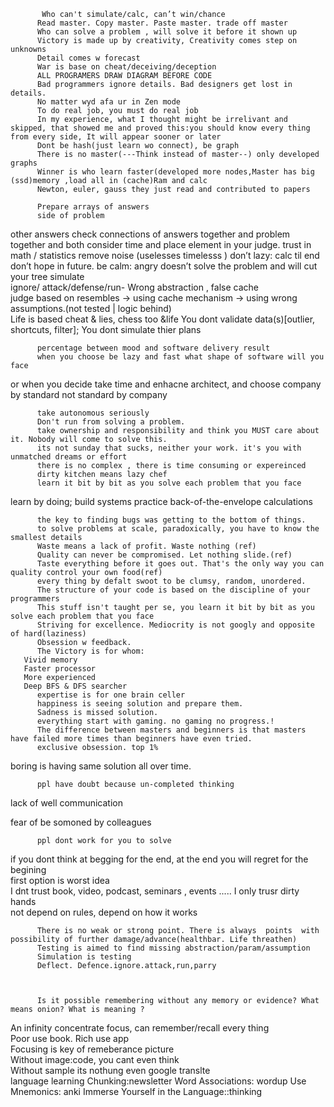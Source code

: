 
           Who can't simulate/calc, can’t win/chance          
          Read master. Copy master. Paste master. trade off master          
          Who can solve a problem , will solve it before it shown up          
          Victory is made up by creativity, Creativity comes step on unknowns          
          Detail comes w forecast          
          War is base on cheat/deceiving/deception          
          ALL PROGRAMERS DRAW DIAGRAM BEFORE CODE          
          Bad programmers ignore details. Bad designers get lost in details.          
          No matter wyd afa ur in Zen mode          
          To do real job, you must do real job          
          In my experience, what I thought might be irrelivant and skipped, that showed me and proved this:you should know every thing from every side, It will appear sooner or later          
          Dont be hash(just learn wo connect), be graph          
          There is no master(---Think instead of master--) only developed graphs           
          Winner is who learn faster(developed more nodes,Master has big (ssd)memory ,load all in (cache)Ram and calc          
          Newton, euler, gauss they just read and contributed to papers          
          
          Prepare arrays of answers          
          side of problem  
other answers 
check connections of answers together and problem together and both 
consider time and place element in your judge. 
trust in math / statistics 
remove noise (uselesses timelesss ) 
don’t lazy: calc til end  
don’t hope in future. 
be calm: angry doesn’t solve the problem and will cut your tree 
simulate          
          ignore/ attack/defense/run- Wrong abstraction , false cache          
          judge based on resembles -> using cache mechanism -> using wrong assumptions.(not tested  | logic behind)          
          Life is based cheat & lies, chess too &life
You dont validate data(s)[outlier, shortcuts, filter];
You dont simulate thier plans          
          
          
          


          
          percentage between mood and software delivery result           
          when you choose be lazy and fast what shape of software will you face
or when you decide take time and enhacne architect, and choose company by standard not standard by company          
          
      
          take autonomous seriously          
          Don't run from solving a problem.          
          take ownership and responsibility and think you MUST care about it. Nobody will come to solve this.          
          its not sunday that sucks, neither your work. it's you with unmatched dreams or effort          
          there is no complex , there is time consuming or expereinced          
          dirty kitchen means lazy chef          
          learn it bit by bit as you solve each problem that you face
learn by doing; build systems
practice back-of-the-envelope calculations
          
          the key to finding bugs was getting to the bottom of things.          
          to solve problems at scale, paradoxically, you have to know the smallest details          
          Waste means a lack of profit. Waste nothing (ref)          
          Quality can never be compromised. Let nothing slide.(ref)          
          Taste everything before it goes out. That's the only way you can quality control your own food(ref)          
          every thing by defalt swoot to be clumsy, random, unordered.          
          The structure of your code is based on the discipline of your programmers          
          This stuff isn't taught per se, you learn it bit by bit as you solve each problem that you face          
          Striving for excellence. Mediocrity is not googly and opposite of hard(laziness)          
          Obsession w feedback.          
          The Victory is for whom:
       Vivid memory 
       Faster processor
       More experienced
       Deep BFS & DFS searcher          
          expertise is for one brain celler           
          happiness is seeing solution and prepare them.          
          Sadness is missed solution.          
          everything start with gaming. no gaming no progress.!          
          The difference between masters and beginners is that masters have failed more times than beginners have even tried.          
          exclusive obsession. top 1%          
          
boring is having same solution all over time.
                    
          
          
          ppl have doubt because un-completed thinking   
lack of well communication

fear of be somoned by colleagues

          
          ppl dont work for you to solve          
          
if you dont think at begging for the end, at the end you will regret for the begining          
          first option is worst idea          
          I dnt trust book, video, podcast, seminars , events ..... I only trusr dirty hands          
          not depend on rules, depend on how it works          
          
          






          
          
          There is no weak or strong point. There is always  points  with possibility of further damage/advance(healthbar. Life threathen)          
          Testing is aimed to find missing abstraction/param/assumption          
          Simulation is testing          
          Deflect. Defence.ignore.attack,run,parry          
  
          
          
          Is it possible remembering without any memory or evidence? What means onion? What is meaning ?          
          
An infinity concentrate focus, can remember/recall every thing          
          Poor use book. Rich use app          
          Focusing is key of remeberance picture          
          Without image:code, you cant even think          
          Without sample its nothung even google translte          
          language learning
Chunking:newsletter
Word Associations: wordup 
Use Mnemonics: anki
Immerse Yourself in the Language::thinking
          
<!--           <pre> 


You only will detext when you know it before.

When there is no progress, there is spoiled

Descript - pic reminder     -> meaning
                 - writ
                 - dessamble
                 - similar
                 - family word . Friends
                 - opp side
Instead of learning word, remember sample sentences

Im wrong but u r wronger.
Doubt comes from trust to stranger.
You betray from your trust
Thwre is no good and bad, tbwre is more profitable and less profitable in long run.!!!!!!!!

hope instead of logic
sticking to one option is always doubt full!
rejecting at first the idea is not logical
• accept the hypo, and reject by rules
• don't assume your first sol is correct always
• separate fact and hypo

IQ means not regreting in future by current choices
Dnt do mistakes that cant allow you more mistakes.
بر اساس خاطرات یاد میگیریم
و براساس یادگیری خاطره میسازیم
بدون خاطره (تصویر ذهنی)، تمرکز بر چیزی ممکن نیس


به حافظه اعتماد نباشع، نمیتپنه موکول کند وقایع رو بهش
سو؟همیشه مشکلات و طلب ها رو بیاد میاره
کسی که توانایی کنترل خود را ندارد.دیگران را نمیتواند کنترل کند
با اعتماد کردن دیگران را باهوشتر از خود میدانیم و در اجرا نقشه خود غالبا دیگران را احمق فرض میکنیم
خویشتن داری رمز پیروزی در مشکلات ترفند ها و سیاست و حقه هاست
عجله نکردن در امور از خیلی از عواقب جلوگیری میکند
اگر نظم و انضباط دورنی نداشته باشی زندگی تو راه به هر سمت هل میدهد . با اطمینان نمیشود کارکد باید با هوشیاری و تفکر وارد شد.
آنها که کوچک فکر میکنند تههدات بزرگ بر نمیدارند تغییرات بزرگ ندارند.
پولدا رهنگام نبود بازار خلق میکنند و هنگام خرید کردن سود اصلی را دارند
با دوستان فقیر فراگیری کنید و با دوستان پولدار آشنا
آنها که استقامت کمی در برابر فشار مالی دارند هرگز و هرگز و هرگز پولدار نخواهند شد
دوستان فقیر فقط برای قرض گرفتن میایند نه برای اینکه بپرسند چگونه پولدار شویم 
مردم تهی دست منقی بافند
------------------------------
شکست به تو میگویند که طرز تفکرت چیست چگونه شکست میخوری و چگونه فکر میکنی
عدم رشد مالی ۱- ترس ۲- بدبینی ۳-تنبلی ۴- عادات غلط ۵-تکبر گستاخی
------------------------------
سعی کنید خطر ها را اراده کنید
****************
فرمانده برجسته ناشیانه در دام نمیافتد
حساب شده به َآغوش خطر میرود 
به ملاحظه و سنجش نیروی مخالف میپردازند
پیروزی ثمره ابداع است .خلاقیت
مردد بودن عصببیت لجوج بودن و زودفریبی
----------------------------
حمله به روحیه و تفکر حریف مقدم بر هر نبرد است
جنگ بر پایه فریب استوار است 
تظاهر اختفا و استتار تفرقه 
-----------------------------
قدرت فرمانده با ارزیابی وضعیت قبل از دست زدن به عملیات مشخص میشود 
نفوذ اخلاقی شرایط جویی **** زمین فرماندهی --- تعلیمات جدی نداشتن ---
×××××××××××××××××××××××××××××
آنکه محاسبه نمیکند شانسی ندارد 
×××××××××××××××××××××××××××××
همیشه حمله به استراتژی دشمن اهمیت دارد و شانس برد دارد 
×××××××××××××××××××××××××××××
کسی که در حل مشکل چیزه دست است پیش از ظهور مشکل آن را حل میکند 
×××××××××××××××××××××××××××××
خردمند چگونگی مشورد 
محتاط چگونگی دفاع
ردپا رو قایم کنید و سکوت کن
نقاط ضعف را قوی جلوه بده 
آگاهی از آرایش دشمن 
-----------------------------
عصبیت عدم توجه به مشکلات 
دلایل جنگ
تعرضی با زور
کینه توزانه خشم و غضب
جنگ برای جنگ حرص و آز
انباشته خشم و کینه 
چهارم اغتشاش داخلی
قحطی
تحصیل نفع
-----------------------------
زبون نفهمن
رام شدن نیستند.
Vvvvvvvvvvvvv

باید چنددبار توضیح دهی که منجر به خستگی و کلافگی میشود.ادمی خسته میشود چون راهی نیست
راهی برای یافتن جواب پیدا نمیشود
گاهب جواب مبدهد ولی تست پاس نمیشود.
نامه‌ی ریخته شده خطا میدهد، چون سیستم اجرایی مشکل دارد.
Vvvvvvvvvvvvv
یا راهی نیست یا مقبول نیس.
قایبلیت رام شدن ندارد
Dignity always wins
Not solvable or not acceptable

Control emotion
Do hard things
5 minute time managemnet
Analyse dauly
Explore new technology
Work on multiple projects
Read analytics books
Serving more people , making more money

Knowledge.strategy.foresight.pateint.dicipline.
NO procrastinate.multitask.worring.perfection

Perfection,optimise,accuracy,responsiblity

Read OSS code & PR to it.
One task in time at 90%

Arash, [26.06.23 18:27]
-------Google------
Clarification
Think out-load
Talk before write<<<<<<<
Test
Edge cases
——--------
Tempo - pre-cale
Lazy -mid-calculed (BFS)
Accuracy -  post-called (DFS)
Resourceful ness - exprienced
Performance
Analyze to build knowledge tree (KT)
--------------------


Books, video, college, experience doesnt matter at all, as far as you can't imagine and solve problem inside your head.(blindfold)

Who cant analyze, critic, decompose and systematic think،
cant see future and cant be stratigic

“if something is broken(will be broken), fix it.”  anticipating moves ahead of time so to take action preemptively

Going the extra mile. 

Mediocrity is not googley. At Google, unsurprisingly, you find the desire for excellence right at the core, reflected by the goal to “do one thing really, really well.”

Read awesome source graphs.rfc and history.
Read commits and simulate how it wil be code
Without passion every step is pain in foot.
Touggt per second is better wps
Do one task and do it mindullness
focus - calculation sides.
what gets measure gets acomplishment
think deeply faster
build from scratch
long deep hard work
obsession about work
only practice 50th times
embrace the grind
pay attention to details
prepare to oportunities
Codes just need to be tought, not to be wrote

Repeative is boring. Soon or late.No plan is boring.No progressive is also boring.

.....
Dont let outside water/problem ... Get inside you and throw err for you



</pre>
-->
        
